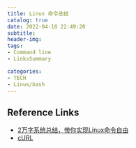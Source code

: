 ```yaml
---
title: Linux 命令总结
catalog: true
date: 2022-04-18 22:49:20
subtitle:
header-img:
tags:
- Command line
- LinksSummary

categories:
- TECH
- Linux/bash
---
```


## Reference Links

- [2万字系统总结，带你实现Linux命令自由](https://mp.weixin.qq.com/s/mhb02uSHkPAgIxwpiDN70Q)
- [cURL](../cURL.html)
